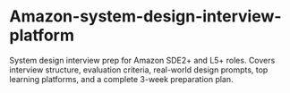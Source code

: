 # Amazon-system-design-interview-platform
System design interview prep for Amazon SDE2+ and L5+ roles. Covers interview structure, evaluation criteria, real-world design prompts, top learning platforms, and a complete 3-week preparation plan.
